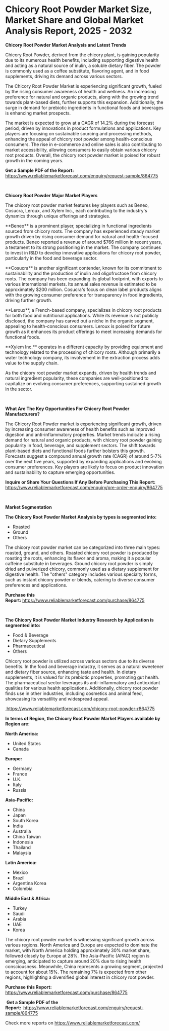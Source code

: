 <p><h1>Chicory Root Powder Market Size, Market Share and Global Market Analysis Report, 2025 - 2032</h1></p><p><strong>Chicory Root Powder Market Analysis and Latest Trends</strong></p>
<p><p>Chicory Root Powder, derived from the chicory plant, is gaining popularity due to its numerous health benefits, including supporting digestive health and acting as a natural source of inulin, a soluble dietary fiber. The powder is commonly used as a coffee substitute, flavoring agent, and in food supplements, driving its demand across various sectors.</p><p>The Chicory Root Powder Market is experiencing significant growth, fueled by the rising consumer awareness of health and wellness. An increasing preference for natural and organic products, along with the growing trend towards plant-based diets, further supports this expansion. Additionally, the surge in demand for prebiotic ingredients in functional foods and beverages is enhancing market prospects.</p><p>The market is expected to grow at a CAGR of 14.2% during the forecast period, driven by innovations in product formulations and applications. Key players are focusing on sustainable sourcing and processing methods, enhancing the appeal of chicory root powder among health-conscious consumers. The rise in e-commerce and online sales is also contributing to market accessibility, allowing consumers to easily obtain various chicory root products. Overall, the chicory root powder market is poised for robust growth in the coming years.</p></p>
<p><strong>Get a Sample PDF of the Report:&nbsp;</strong> <a href="https://www.reliablemarketforecast.com/enquiry/request-sample/864775?utm_campaign=2219&utm_medium=2&utm_source=Github&utm_content=ia&utm_term=07022025&utm_id=chicory-root-powder">https://www.reliablemarketforecast.com/enquiry/request-sample/864775</a></p>
<p>&nbsp;</p>
<p><strong>Chicory Root Powder Major Market Players</strong></p>
<p><p>The chicory root powder market features key players such as Beneo, Cosucra, Leroux, and Xylem Inc., each contributing to the industry's dynamics through unique offerings and strategies.</p><p>**Beneo** is a prominent player, specializing in functional ingredients sourced from chicory roots. The company has experienced steady market growth driven by rising consumer demand for natural and health-focused products. Beneo reported a revenue of around $766 million in recent years, a testament to its strong positioning in the market. The company continues to invest in R&D to develop innovative applications for chicory root powder, particularly in the food and beverage sector.</p><p>**Cosucra** is another significant contender, known for its commitment to sustainability and the production of inulin and oligofructose from chicory roots. The company has been expanding its global footprint, with exports to various international markets. Its annual sales revenue is estimated to be approximately $200 million. Cosucra's focus on clean label products aligns with the growing consumer preference for transparency in food ingredients, driving further growth.</p><p>**Leroux**, a French-based company, specializes in chicory root products for both food and nutritional applications. While its revenue is not publicly disclosed, the company has carved out a niche in the organic segment, appealing to health-conscious consumers. Leroux is poised for future growth as it enhances its product offerings to meet increasing demands for functional foods.</p><p>**Xylem Inc.** operates in a different capacity by providing equipment and technology related to the processing of chicory roots. Although primarily a water technology company, its involvement in the extraction process adds value to the supply chain.</p><p>As the chicory root powder market expands, driven by health trends and natural ingredient popularity, these companies are well-positioned to capitalize on evolving consumer preferences, supporting sustained growth in the sector.</p></p>
<p>&nbsp;</p>
<p><strong>What Are The Key Opportunities For Chicory Root Powder Manufacturers?</strong></p>
<p><p>The Chicory Root Powder market is experiencing significant growth, driven by increasing consumer awareness of health benefits such as improved digestion and anti-inflammatory properties. Market trends indicate a rising demand for natural and organic products, with chicory root powder gaining popularity in food, beverage, and supplement sectors. The shift towards plant-based diets and functional foods further bolsters this growth. Forecasts suggest a compound annual growth rate (CAGR) of around 5-7% over the next five years, supported by expanding applications and evolving consumer preferences. Key players are likely to focus on product innovation and sustainability to capture emerging opportunities.</p></p>
<p><strong>Inquire or Share Your Questions If Any Before Purchasing This Report:</strong> <a href="https://www.reliablemarketforecast.com/enquiry/pre-order-enquiry/864775?utm_campaign=2219&utm_medium=2&utm_source=Github&utm_content=ia&utm_term=07022025&utm_id=chicory-root-powder">https://www.reliablemarketforecast.com/enquiry/pre-order-enquiry/864775</a></p>
<p>&nbsp;</p>
<p><strong>Market Segmentation</strong></p>
<p><strong>The Chicory Root Powder Market Analysis by types is segmented into:</strong></p>
<p><ul><li>Roasted</li><li>Ground</li><li>Others</li></ul></p>
<p><p>The chicory root powder market can be categorized into three main types: roasted, ground, and others. Roasted chicory root powder is produced by roasting the roots, enhancing its flavor and aroma, making it a popular caffeine substitute in beverages. Ground chicory root powder is simply dried and pulverized chicory, commonly used as a dietary supplement for digestive health. The "others" category includes various specialty forms, such as instant chicory powder or blends, catering to diverse consumer preferences and applications.</p></p>
<p><strong>Purchase this Report:&nbsp;</strong><a href="https://www.reliablemarketforecast.com/purchase/864775?utm_campaign=2219&utm_medium=2&utm_source=Github&utm_content=ia&utm_term=07022025&utm_id=chicory-root-powder">https://www.reliablemarketforecast.com/purchase/864775</a></p>
<p>&nbsp;</p>
<p><strong>The Chicory Root Powder Market Industry Research by Application is segmented into:</strong></p>
<p><ul><li>Food & Beverage</li><li>Dietary Supplements</li><li>Pharmaceutical</li><li>Others</li></ul></p>
<p><p>Chicory root powder is utilized across various sectors due to its diverse benefits. In the food and beverage industry, it serves as a natural sweetener and dietary fiber source, enhancing taste and health. In dietary supplements, it is valued for its prebiotic properties, promoting gut health. The pharmaceutical sector leverages its anti-inflammatory and antioxidant qualities for various health applications. Additionally, chicory root powder finds use in other industries, including cosmetics and animal feed, showcasing its versatility and widespread appeal.</p></p>
<p><a href="https://www.reliablemarketforecast.com/chicory-root-powder-r864775?utm_campaign=2219&utm_medium=2&utm_source=Github&utm_content=ia&utm_term=07022025&utm_id=chicory-root-powder">&nbsp;https://www.reliablemarketforecast.com/chicory-root-powder-r864775</a></p>
<p><strong>In terms of Region, the Chicory Root Powder Market Players available by Region are:</strong></p>
<p>
    <p> <strong> North America: </strong>
        <ul>
            <li>United States</li>
            <li>Canada</li>
        </ul>
        </p> 
    <p> <strong> Europe: </strong>
        <ul>
            <li>Germany</li>
            <li>France</li>
            <li>U.K.</li>
            <li>Italy</li>
            <li>Russia</li>
        </ul>
        </p> 
    <p> <strong> Asia-Pacific: </strong>
        <ul>
            <li>China</li>
            <li>Japan</li>
            <li>South Korea</li>
            <li>India</li>
            <li>Australia</li>
            <li>China Taiwan</li>
            <li>Indonesia</li>
            <li>Thailand</li>
            <li>Malaysia</li>
        </ul>
        </p> 
    <p> <strong> Latin America: </strong>
        <ul>
            <li>Mexico</li>
            <li>Brazil</li>
            <li>Argentina Korea</li>
            <li>Colombia</li>
        </ul>
        </p> 
    <p> <strong> Middle East & Africa: </strong>
        <ul>
            <li>Turkey</li>
            <li>Saudi</li>
            <li>Arabia</li>
            <li>UAE</li>
            <li>Korea</li>
        </ul>
    </p>
    </p>
<p><p>The chicory root powder market is witnessing significant growth across various regions. North America and Europe are expected to dominate the market, with North America holding approximately 30% market share, followed closely by Europe at 28%. The Asia-Pacific (APAC) region is emerging, anticipated to capture around 20% due to rising health consciousness. Meanwhile, China represents a growing segment, projected to account for about 15%. The remaining 7% is expected from other regions, highlighting a diversified global interest in chicory root powder.</p></p>
<p><strong>Purchase this Report: </strong><a href="https://www.reliablemarketforecast.com/purchase/864775?utm_campaign=2219&utm_medium=2&utm_source=Github&utm_content=ia&utm_term=07022025&utm_id=chicory-root-powder">https://www.reliablemarketforecast.com/purchase/864775</a></p>
<p>&nbsp;<strong>Get a Sample PDF of the Report:&nbsp;&nbsp;</strong><a href="https://www.reliablemarketforecast.com/enquiry/request-sample/864775?utm_campaign=2219&utm_medium=2&utm_source=Github&utm_content=ia&utm_term=07022025&utm_id=chicory-root-powder">https://www.reliablemarketforecast.com/enquiry/request-sample/864775</a></p>
<p><strong></strong></p>
<p>Check more reports on <a href="https://www.reliablemarketforecast.com/?utm_campaign=2219&utm_medium=2&utm_source=Github&utm_content=ia&utm_term=07022025&utm_id=chicory-root-powder">https://www.reliablemarketforecast.com/</a></p>